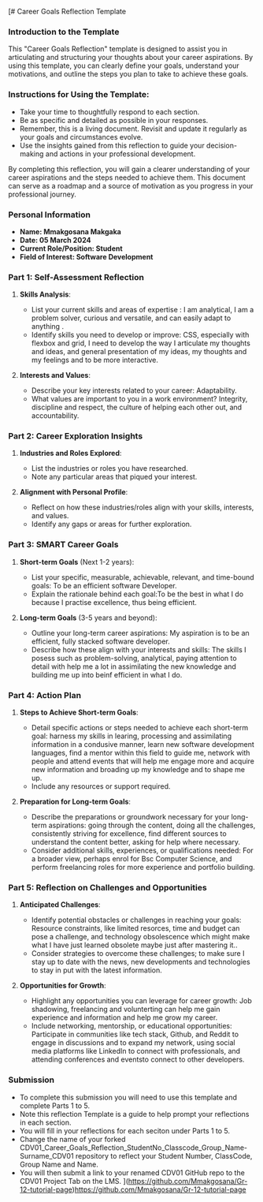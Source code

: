 
[# Career Goals Reflection Template

### Introduction to the Template

This "Career Goals Reflection" template is designed to assist you in articulating and structuring your thoughts about your career aspirations. By using this template, you can clearly define your goals, understand your motivations, and outline the steps you plan to take to achieve these goals.

### Instructions for Using the Template:

- Take your time to thoughtfully respond to each section.
- Be as specific and detailed as possible in your responses.
- Remember, this is a living document. Revisit and update it regularly as your goals and circumstances evolve.
- Use the insights gained from this reflection to guide your decision-making and actions in your professional development.

By completing this reflection, you will gain a clearer understanding of your career aspirations and the steps needed to achieve them. This document can serve as a roadmap and a source of motivation as you progress in your professional journey.

### Personal Information

- **Name: Mmakgosana Makgaka**
- **Date: 05 March 2024**
- **Current Role/Position: Student**
- **Field of Interest: Software Development**

### Part 1: Self-Assessment Reflection

1. **Skills Analysis**:
    
    - List your current skills and areas of expertise : I am analytical, I am a problem solver, curious and versatile, and can easily adapt to anything .
    - Identify skills you need to develop or improve: CSS, especially with flexbox and grid, I need to develop the way I articulate my thoughts and ideas, and general presentation of my ideas, my thoughts and my feelings and to be more interactive.
2. **Interests and Values**:
    
    - Describe your key interests related to your career: Adaptability.
    - What values are important to you in a work environment?
      Integrity, discipline and respect, the culture of helping each other out, and accountability.

### Part 2: Career Exploration Insights

1. **Industries and Roles Explored**:
    
    - List the industries or roles you have researched.
    - Note any particular areas that piqued your interest.
2. **Alignment with Personal Profile**:
    
    - Reflect on how these industries/roles align with your skills, interests, and values.
    - Identify any gaps or areas for further exploration.

### Part 3: SMART Career Goals

1. **Short-term Goals** (Next 1-2 years):
    
    - List your specific, measurable, achievable, relevant, and time-bound goals: To be an efficient software Developer.
    - Explain the rationale behind each goal:To be the best in what I do because I practise excellence, thus being efficient.
2. **Long-term Goals** (3-5 years and beyond):
    
    - Outline your long-term career aspirations: My aspiration is to be an efficient, fully stacked software developer.
    - Describe how these align with your interests and skills: The skills I posess such as problem-solving, analytical, paying attention to detail with help me a lot in assimilating the new knowledge and building me up into beinf efficient in what I do.

### Part 4: Action Plan

1. **Steps to Achieve Short-term Goals**:
    
    - Detail specific actions or steps needed to achieve each short-term goal: harness my skills in learing, processing and assimilating information in a condusive manner, learn new software development languages, find a mentor within this field to guide me, network with people and attend events that will help me engage more and acquire new information and broading up my knowledge and to shape me up.
    - Include any resources or support required.
2. **Preparation for Long-term Goals**:
    
    - Describe the preparations or groundwork necessary for your long-term aspirations: going through the content, doing all the challenges, consistently striving for excellence, find different sources to understand the content better, asking for help where necessary.
    - Consider additional skills, experiences, or qualifications needed: For a broader view, perhaps enrol for Bsc Computer Science, and perform freelancing roles for more experience and portfolio building.

### Part 5: Reflection on Challenges and Opportunities

1. **Anticipated Challenges**:
    
    - Identify potential obstacles or challenges in reaching your goals: Resource constraints, like limited resorces, time and budget can pose a challenge, and technology obsolescence which might make what I have just learned obsolete maybe just after mastering it..
    - Consider strategies to overcome these challenges; to make sure I stay up to date with the news, new developments and technologies to stay in put with the latest information.
2. **Opportunities for Growth**:
    
    - Highlight any opportunities you can leverage for career growth: Job shadowing, freelancing and volunterting can help me gain experience and information and help me grow my career.
    - Include networking, mentorship, or educational opportunities: Participate in communities like tech stack, Github, and Reddit to engage in discussions and to expand my network, using social media platforms like LinkedIn to connect with professionals, and attending conferences and eventsto connect to other developers.

### Submission

- To complete this submission you will need to use this template and complete Parts 1 to 5.
- Note this reflection Template is a guide to help prompt your reflections in each section.
- You will fill in your reflections for each seciton under Parts 1 to 5.
- Change the name of your forked CDV01_Career_Goals_Reflection_StudentNo_Classcode_Group_Name-Surname_CDV01 repository to reflect your Student Number, ClassCode, Group Name and Name.
- You will then submit a link to your renamed CDV01 GitHub repo to the CDV01 Project Tab on the LMS.
](https://github.com/Mmakgosana/Gr-12-tutorial-page)https://github.com/Mmakgosana/Gr-12-tutorial-page

